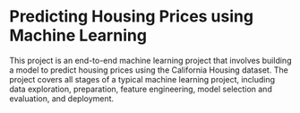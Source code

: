 # Predicting Housing Prices using Machine Learning

This project is an end-to-end machine learning project that involves building a model to predict housing prices using the California Housing dataset. The project covers all stages of a typical machine learning project, including data exploration, preparation, feature engineering, model selection and evaluation, and deployment.


